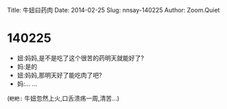 Title: 牛妞曰药肉
Date: 2014-02-25
Slug: nnsay-140225
Author: Zoom.Quiet


# 140225

- 妞:妈妈,是不是吃了这个很苦的药明天就能好了?
- 妈:是的
- 妞:妈妈,那明天好了能吃肉了吧?
- 妈:... ... 


(`粑粑:` 牛妞忽然上火,口舌溃疡一周,清苦...)
